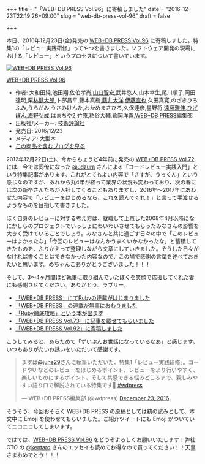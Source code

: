 +++
title = "「WEB+DB PRESS Vol.96」に寄稿しました"
date = "2016-12-23T22:19:26+09:00"
slug = "web-db-press-vol-96"
draft = false

+++

<p>本日、2016年12月23日(金)発売の <a href="http://gihyo.jp/magazine/wdpress/archive/2017/vol96" title="WEB+DB PRESS Vol.96｜技術評論社">WEB+DB PRESS Vol.96</a> に寄稿しました。特集1の「レビュー実践研修」ってやつを書きました。ソフトウェア開発の現場における「レビュー」というプロセスについて書いています。</p>

<div class="hatena-asin-detail"><a href="http://www.amazon.co.jp/exec/obidos/ASIN/4774185787/cameralady-22/"><img src="https://images-fe.ssl-images-amazon.com/images/I/616tC6E4xLL._SL160_.jpg" class="hatena-asin-detail-image" alt="WEB+DB PRESS Vol.96" title="WEB+DB PRESS Vol.96"></a><div class="hatena-asin-detail-info"><p class="hatena-asin-detail-title"><a href="http://www.amazon.co.jp/exec/obidos/ASIN/4774185787/cameralady-22/">WEB+DB PRESS Vol.96</a></p><ul><li><span class="hatena-asin-detail-label">作者:</span> 大和田純,池田翔,佐伯孝尚,<a class="keyword" href="http://d.hatena.ne.jp/keyword/%BB%B3%B8%FD%C3%D2">山口智</a>宏,武井悠人,山本幸生,尾川順子,岡田達明,栗<a class="keyword" href="http://d.hatena.ne.jp/keyword/%CE%D3%B7%F2%C2%C0%CF%BA">林健太郎</a>,卜部昌平,藤本真樹,<a class="keyword" href="http://d.hatena.ne.jp/keyword/%C6%A3%B0%E6%C2%C0%CD%CE">藤井太洋</a>,<a class="keyword" href="http://d.hatena.ne.jp/keyword/%B0%CB%C6%A3%C4%BE%CC%E9">伊藤直也</a>,久田真寛,のざきひろふみ,うらがみ,うさみけんた,わかめまさひろ,久保達彦,星野将,<a class="keyword" href="http://d.hatena.ne.jp/keyword/%B1%F3%C6%A3%B2%ED%BF%AD">遠藤雅伸</a>,<a class="keyword" href="http://d.hatena.ne.jp/keyword/%A4%D2%A4%B2%A4%DD%A4%F3">ひげぽん</a>,<a class="keyword" href="http://d.hatena.ne.jp/keyword/%B3%A4%CC%EE%B9%B0">海野弘</a>成,はまちや2,竹原,粕谷大輔,倉岡洋義,<a class="keyword" href="http://d.hatena.ne.jp/keyword/WEB%2BDB%20PRESS">WEB+DB PRESS</a>編集部</li><li><span class="hatena-asin-detail-label">出版社/メーカー:</span> <a class="keyword" href="http://d.hatena.ne.jp/keyword/%B5%BB%BD%D1%C9%BE%CF%C0%BC%D2">技術評論社</a></li><li><span class="hatena-asin-detail-label">発売日:</span> 2016/12/23</li><li><span class="hatena-asin-detail-label">メディア:</span> 大型本</li><li><a href="http://d.hatena.ne.jp/asin/4774185787/cameralady-22" target="_blank">この商品を含むブログを見る</a></li></ul></div><div class="hatena-asin-detail-foot"></div></div>

<p>2012年12月22日(土)、今からちょうど4年前に発売の <a href="http://gihyo.jp/magazine/wdpress/archive/2013/vol72" title="WEB+DB PRESS Vol.72｜技術評論社">WEB+DB PRESS Vol.72</a> には、今では同僚になった <a href="https://twitter.com/udzura" title="Uchio KONDO (@udzura) | Twitter">@udzura</a> さんによる「コードレビュー実践入門」という特集記事があります。これがとてもよい内容で「さすが、うっくん」という感じなのですが、あれから丸4年が経って業界の状況も変わっており、次の春には次の新卒さんたちが入社してくることもありますし、2016年〜2017年にあわせた内容で「レビューをはじめるなら、これを読んでくれ！」と言って手渡せるようなものを目指して書きました。</p>

<p>ぼく自身のレビューに対する考え方は、就職して上京した2008年4月以降になにかしらのプロジェクトでいっしょにわいわいさせてもらったみなさんの影響を大きく受けていることでしょう。みなさんと共に過ごす日々の中で「このレビューはよかったな」「今回のレビューはなんかうまくいかなかったな」と蓄積してきたものを、ふりかえって整理しながら文章にしていきました。そうした日々がなければ書くことはできなかった内容なので、この場で感謝の言葉を述べておきたいと思います。めちゃんこありがとうございました！！！</p>

<p>そして、3〜4ヶ月間ほど執筆に取り組んでいたぼくを笑顔で応援してくれた妻にも感謝させてください。ありがとう。ラブリー。</p>

<ul>
<li><a href="http://june29.jp/2011/06/26/ruby-serial-publication-on-wdpress/" title="WEB+DB PRESSにてRubyの連載がはじまりました - 準二級.jp">「WEB+DB PRESS」にてRubyの連載がはじまりました</a></li>
<li><a href="http://june29.jp/2012/04/29/wdpress11rb/" title="WEB+DB PRESSの連載が無事におわりました - 準二級.jp">「WEB+DB PRESS」の連載が無事におわりました</a></li>
<li><a href="http://june29.jp/2014/06/09/wdbmook-ruby/" title="「Ruby徹底攻略」という本が出ます - 準二級.jp">「Ruby徹底攻略」という本が出ます</a></li>
<li><a href="http://june29.jp/2013/03/03/web-db-press-vol-73/" title="「WEB+DB PRESS Vol.73」に記事を載せてもらいました - 準二級.jp">「WEB+DB PRESS Vol.73」に記事を載せてもらいました</a></li>
<li><a href="http://june29.jp/2016/04/23/web-db-press-vol-92/" title="「WEB+DB PRESS Vol.92」に寄稿しました - 準二級.jp">「WEB+DB PRESS Vol.92」に寄稿しました</a></li>
</ul>

<p>こうしてみると、あらためて「ずいぶんお世話になっているなあ」と感じます。いつもありがたいお誘いをいただいて感謝です。</p>

<blockquote class="twitter-tweet" data-lang="en">
<p lang="ja" dir="ltr">まずは<a href="https://twitter.com/june29">@june29</a>さんに執筆いただいた、特集1「レビュー実践研修」。コードやUIなどのレビューをはじめるポイント、レビューをより行いやすく、楽しいものにするポイント、そして共感できる悩みどころまで、親しみやすい語り口で解説されている特集です&#x1f389; <a href="https://twitter.com/hashtag/wdpress?src=hash">#wdpress</a></p>
<p>&mdash; WEB+DB PRESS編集部 (@wdpress) <a href="https://twitter.com/wdpress/status/812163346032050176">December 23, 2016</a></p></blockquote>

<p><script async src="//platform.twitter.com/widgets.js" charset="utf-8"></script></p>

<p>そうそう、今回おそらく WEB+DB PRESS の原稿としては初の試みとして、本文中に Emoji を使わせてもらいました。ご紹介ツイートにも Emoji がついていてニコニコしてしまいます。</p>

<p>ではでは、<a href="https://www.amazon.co.jp/WEB-DB-PRESS-Vol-96-%E5%A4%A7%E5%92%8C%E7%94%B0/dp/4774185787%3FSubscriptionId%3D15SMZCTB9V8NGR2TW082%26tag%3Dcameralady-22%26linkCode%3Dxm2%26camp%3D2025%26creative%3D165953%26creativeASIN%3D4774185787" title="WEB+DB PRESS Vol.96 | 大和田 純, 池田 翔, 佐伯 孝尚, 山口 智宏, 武井 悠人, 山本 幸生, 尾川 順子, 岡田 達明, 栗林 健太郎, 卜部 昌平, 藤本 真樹, 藤井 太洋, 伊藤 直也, 久田 真寛, のざき ひろふみ, うらがみ, うさみ けんた, わかめ まさひろ, 久保 達彦, 星野 将, 遠藤 雅伸, ひげぽん, 海野 弘成, はまちや2, 竹原, 粕谷 大輔, 倉岡 洋義, WEB+DB PRESS編集部 |本 | 通販 | Amazon">WEB+DB PRESS Vol.96</a> をどうぞよろしくお願いいたします！弊社 CTO の <a href="https://twitter.com/kentaro" title="あんちぽちゃん (@kentaro) | Twitter">@kentaro</a> さんのエッセイも読めてお得なので買ってください！！天皇さまおめでとう！！！</p>
